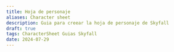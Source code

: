 ```yaml
---
title: Hoja de personaje
aliases: Character sheet
description: Guia para creear la hoja de personaje de Skyfall
draft: true
tags: CharacterSheet Guias Skyfall
date: 2024-07-29
---
```

